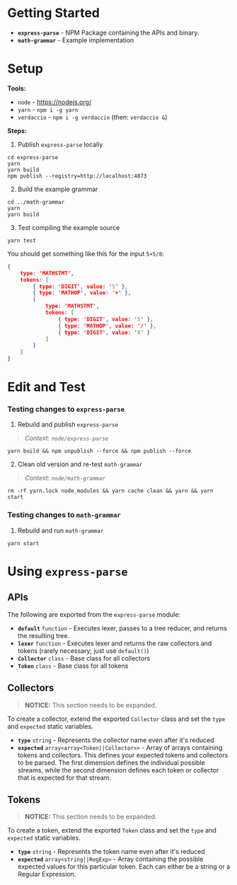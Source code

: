 # Getting Started

- **`express-parse`** - NPM Package containing the APIs and binary.
- **`math-grammar`** - Example implementation

# Setup

**Tools:**
- `node` - https://nodejs.org/
- `yarn` - `npm i -g yarn`
- `verdaccio` - `npm i -g verdaccio` (then: `verdaccio &`)

**Steps:**

1. Publish `express-parse` locally
```
cd express-parse
yarn
yarn build
npm publish --registry=http://localhost:4873
```
2. Build the example grammar
```
cd ../math-grammar
yarn
yarn build
```
3. Test compiling the example source
```
yarn test
```

You should get something like this for the input `5+5/8`:
```json
{
	type: 'MATHSTMT',
	tokens: [
		{ type: 'DIGIT', value: '5' },
		{ type: 'MATHOP', value: '+' },
		{
			type: 'MATHSTMT',
			tokens: [
				{ type: 'DIGIT', value: '5' },
				{ type: 'MATHOP', value: '/' },
				{ type: 'DIGIT', value: '8' }
			]
		}
	]
}
```

# Edit and Test

### Testing changes to `express-parse`

1. Rebuild and publish `express-parse`
> *Context: `node/express-parse`*
```
yarn build && npm unpublish --force && npm publish --force
```
2. Clean old version and re-test `math-grammar`
> *Context: `node/math-grammar`*
```
rm -rf yarn.lock node_modules && yarn cache clean && yarn && yarn start
```

### Testing changes to `math-grammar`

1. Rebuild and run `math-grammar`
```
yarn start
```

# Using `express-parse`

## APIs

The following are exported from the `express-parse` module:
- **`default`** `function` - Executes lexer, passes to a tree reducer, and returns the resulting tree.
- **`lexer`** `function` - Executes lexer and returns the raw collectors and tokens (rarely necessary; just use `default()`)
- **`Collector`** `class` - Base class for all collectors
- **`Token`** `class` - Base class for all tokens

## Collectors

> **NOTICE:** This section needs to be expanded.

To create a collector, extend the exported `Collector` class and set the `type` and `expected` static variables.

- **`type`** `string` - Represents the collector name even after it's reduced
- **`expected`** `array<array<Token||Collector>>` - Array of arrays containing tokens and collectors. This defines your expected tokens and collectors to be parsed. The first dimension defines the individual possible streams, while the second dimension defines each token or collector that is expected for that stream.

## Tokens

> **NOTICE:** This section needs to be expanded.

To create a token, extend the exported `Token` class and set the `type` and `expected` static variables.

- **`type`** `string` - Represents the token name even after it's reduced
- **`expected`** `array<string||RegExp>` - Array containing the possible expected values for this particular token. Each can either be a string or a Regular Expression.
